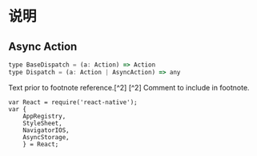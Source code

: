 # 说明
## Async Action

```js
type BaseDispatch = (a: Action) => Action
type Dispatch = (a: Action | AsyncAction) => any
```
Text prior to footnote reference.[^2]
[^2] Comment to include in footnote.


```
var React = require('react-native');
var {
    AppRegistry,
    StyleSheet,
    NavigatorIOS,
    AsyncStorage,
    } = React;
```
